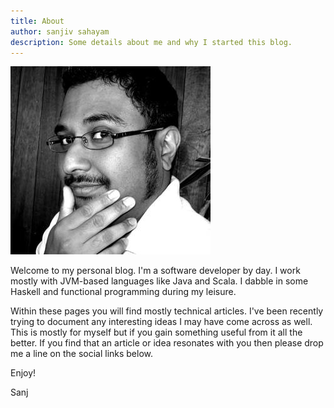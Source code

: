 ```yaml
---
title: About
author: sanjiv sahayam
description: Some details about me and why I started this blog.
---
```


![picture of sanjiv sahayam](/images/sanjiv_sahayam_320.jpg)

Welcome to my personal blog. I'm a software developer by day. I work mostly with JVM-based languages like Java and Scala. I dabble in some Haskell and functional programming during my leisure.

Within these pages you will find mostly technical articles. I've been recently trying to document any interesting ideas I may have come across as well. This is mostly for myself but if you gain something useful from it all the better. If you find that an article or idea resonates with you then please drop me a line on the social links below.

Enjoy!

Sanj
